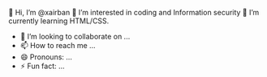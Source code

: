 👋 Hi, I’m @xairban
👀 I’m interested in coding and Information security
🌱 I’m currently learning HTML/CSS.



- 💞️ I’m looking to collaborate on ...
- 📫 How to reach me ...
- 😄 Pronouns: ...
- ⚡ Fun fact: ...

<!---
xairban/xairban is a ✨ special ✨ repository because its `README.md` (this file) appears on your GitHub profile.
You can click the Preview link to take a look at your changes.
--->
